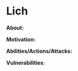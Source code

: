 
# Lich 
  
**About:** 
  
**Motivation:** 
  
**Abilities/Actions/Attacks:**  
  
**Vulnerabilities**:  